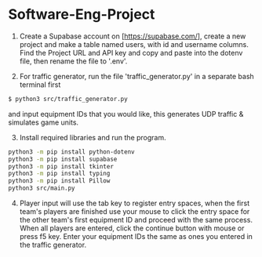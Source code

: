 # Software-Eng-Project
  1. Create a Supabase account on [https://supabase.com/], create a new project and make a table named users, with id and username columns. Find the Project URL and API key and copy and paste into the dotenv file, then rename the file to '.env'.


  2. For traffic generator, run the file 'traffic_generator.py' in a separate bash terminal first
  ```bash
  $ python3 src/traffic_generator.py
  ```
and input equipment IDs that you would like, this generates UDP traffic & simulates game units.


  3. Install required libraries and run the program.
  ```bash     
  python3 -m pip install python-dotenv
  python3 -m pip install supabase
  python3 -m pip install tkinter
  python3 -m pip install typing
  python3 -m pip install Pillow
  python3 src/main.py
  ```

  4. Player input will use the tab key to register entry spaces, when the first team's players are finished use your mouse to click the entry space for the other team's first equipment ID and proceed with the same process. When all players are entered, click the continue button with mouse or press f5 key. Enter your equipment IDs the same as ones you entered in the traffic generator.
